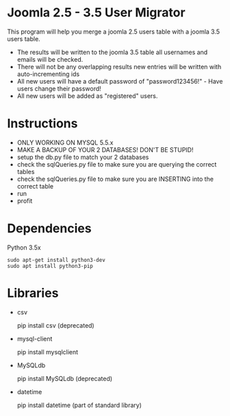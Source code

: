 # Joomla 2.5 - 3.5 User Migrator
 This program will help you merge a joomla 2.5 users table with a joomla 3.5 users table.
- The results will be written to the joomla 3.5 table all usernames and emails will be checked.
- There will not be any overlapping results new entries will be written with auto-incrementing ids
- All new users will have a default password of "password123456!" - Have users change their password!
- All new users will be added as "registered" users.
 
# Instructions
- ONLY WORKING ON MYSQL 5.5.x
- MAKE A BACKUP OF YOUR 2 DATABASES! DON'T BE STUPID!
- setup the db.py file to match your 2 databases
- check the sqlQueries.py file to make sure you are querying the correct tables
- check the sqlQueries.py file to make sure you are INSERTING into the correct table
- run
- profit

# Dependencies

Python 3.5x

    sudo apt-get install python3-dev
    sudo apt install python3-pip

# Libraries

- csv

    pip install csv (deprecated)

- mysql-client

    pip install mysqlclient

- MySQLdb

    pip install MySQLdb (deprecated)

- datetime

    pip install datetime (part of standard library)


